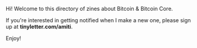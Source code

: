 Hi! Welcome to this directory of zines about Bitcoin & Bitcoin Core. 

If you're interested in getting notified when I make a new one, please sign up
at **tinyletter.com/amiti**.

Enjoy! 
